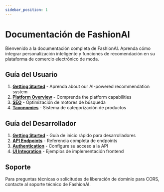 ```yaml
---
sidebar_position: 1
---
```


# Documentación de FashionAI

Bienvenido a la documentación completa de FashionAI. Aprenda cómo integrar personalización inteligente y funciones de recomendación en su plataforma de comercio electrónico de moda.

## Guía del Usuario

1. **[Getting Started](./user-guide/getting-started)** - Aprenda about our AI-powered recommendation system
2. **[Platform Overview](./user-guide/platform-overview)** - Comprenda the platform capabilities
3. **[SEO](./user-guide/seo)** - Optimización de motores de búsqueda
4. **[Taxonomies](./user-guide/taxonomies)** - Sistema de categorización de productos

## Guía del Desarrollador

1. **[Getting Started](./developer-guide/getting-started)** - Guía de inicio rápido para desarrolladores
2. **[API Endpoints](./developer-guide/api-endpoints)** - Referencia completa de endpoints
3. **[Authentication](./developer-guide/authentication)** - Configure su acceso a la API
4. **[UI Integration](./developer-guide/ui-integration)** - Ejemplos de implementación frontend

## Soporte

Para preguntas técnicas o solicitudes de liberación de dominio para CORS, contacte al soporte técnico de FashionAI.